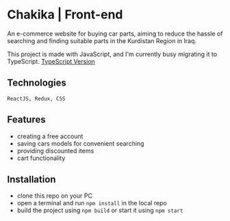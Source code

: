 # Chakika | Front-end


An e-commerce website for buying car parts, aiming to reduce the hassle of searching and finding suitable parts in the Kurdistan Region in Iraq.


This project is made with JavaScript, and I'm currently busy migrating it to TypeScript. [TypeScript Version](https://github.com/aryankarim/chakika-capstone-frontend-typescript)

## Technologies

`ReactJS, Redux, CSS`

## Features

- creating a free account
- saving cars models for convenient searching
- providing discounted items
- cart functionality

## Installation

- clone this repo on your PC
- open a terminal and run `npm install` in the local repo
- build the project using `npm build` or start it using `npm start` 


